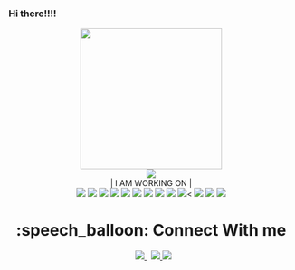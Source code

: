 ### Hi there!!!!

<div align ="center">
<img width= "250" src= "https://pa1.narvii.com/6580/8098c6e9207376889eeb0532d9f5a0723c4d73f5_hq.gif" />
  </div>
  
<div align ="center">
<img src="https://github-readme-stats.vercel.app/api?username=SaGARwA-17&&show_icons=true&title_color=00edc6&icon_color=33d900&text_color=daf7dc&bg_color=151515" />
  </div>
  
  <div align ="center">
  | I AM WORKING ON |
  </div>
  <div align ="center">
<img src="https://img.icons8.com/color/48/000000/javascript.png" />
<img src="https://img.icons8.com/color/48/000000/react-native.png" />
<!-- <img src="https://img.icons8.com/color/48/000000/typescript.png" /> -->
<img src="https://img.icons8.com/color/48/000000/nodejs.png" />
<img src="https://img.icons8.com/color/48/000000/visual-studio.png" />
<img src="https://img.icons8.com/color/48/000000/npm.png" />
<!-- <img src="https://img.icons8.com/color/48/000000/java.png "/> -->
<img src="https://img.icons8.com/color/48/000000/c-plus-plus.png" />
<img src="https://img.icons8.com/color/48/000000/c.png" />
<!-- <img src="https://img.icons8.com/color/48/000000/php.png" /> -->
<!-- <img src="https://img.icons8.com/color/48/000000/mysql.png" /> -->
<img src="https://img.icons8.com/color/48/000000/git.png" /></a>
<img src="https://img.icons8.com/color/48/000000/github--v1.png" />
<img src="https://img.icons8.com/color/48/000000/css3.png" /><
<img src="https://img.icons8.com/color/48/000000/html-5.png" />
<img src="https://img.icons8.com/color/48/000000/sass.png" />
<img src="https://img.icons8.com/color/48/000000/bootstrap.png" />
</div>

<h1 align="center">:speech_balloon: Connect With me </h1>
<p align="center">
<!--   <a href="https://www.linkedin.com/in/sazzadur-rahman-b69a461b8/" >
    <img src="https://img.shields.io/badge/LinkedIn-%230077B5.svg?&style=flat-square&logo=linkedin&logoColor=white" >
  </a> -->
  &nbsp;
  <a href="https://github.com/SaGARwA-17/%22%3E" >
    <img src="https://img.shields.io/badge/Github-%230A0A0A.svg?&style=flat-square&logo=Github&logoColor=white" >
  </a>
  &nbsp;
  <a href="https://www.instagram.com/sagarwa17/"  >
    <img src="https://img.shields.io/badge/Instagram-%23E4405F.svg?&style=flat-square&logo=instagram&logoColor=white" >
  </a>
  <a href="https://www.facebook.com/sagar pratim baruah" >
     <img src="https://img.shields.io/badge/Facebook-%231877F2.svg?&style=flat-square&logo=facebook&logoColor=white" >
  </a>

</p>



